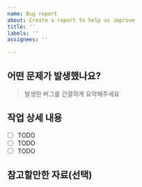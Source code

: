 ```yaml
---
name: Bug report
about: Create a report to help us improve
title: ''
labels: ''
assignees: ''

---
```


## 어떤 문제가 발생했나요?
> 발생한 버그를 간결하게 요약해주세요
## 작업 상세 내용
- [ ] TODO
- [ ] TODO
- [ ] TODO
## 참고할만한 자료(선택)
